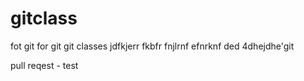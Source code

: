 # gitclass
fot git
for git
git classes
jdfkjerr
fkbfr
fnjlrnf
efnrknf
ded
4dhejdhe'git 

pull reqest - test
